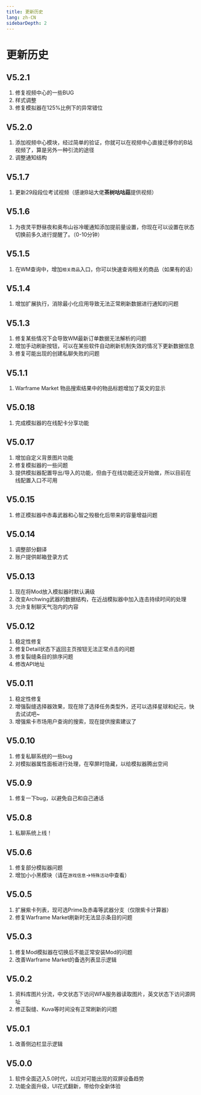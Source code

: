 ```yaml
---
title: 更新历史
lang: zh-CN
sidebarDepth: 2
---
```




# 更新历史

## V5.2.1

1. 修复视频中心的一些BUG
2. 样式调整
3. 修复模拟器在125%比例下的异常错位

## V5.2.0

1. 添加视频中心模块，经过简单的验证，你就可以在视频中心直接迁移你的B站视频了，算是另外一种引流的途径
2. 调整通知结构

## V5.1.7

1. 更新29段段位考试视频（感谢B站大佬**茶树咕咕菇**提供视频）

## V5.1.6

1. 为夜灵平野昼夜和奥布山谷冷暖通知添加提前量设置，你现在可以设置在状态切换前多久进行提醒了。（0-10分钟）

## V5.1.5

1. 在WM查询中，增加`相关商品`入口，你可以快速查询相关的商品（如果有的话）

## V5.1.4

1. 增加扩展执行，消除最小化应用导致无法正常刷新数据进行通知的问题

## V5.1.3

1. 修复某些情况下会导致WM最新订单数据无法解析的问题
2. 增加手动刷新按钮，可以在某些软件自动刷新机制失效的情况下更新数据信息
3. 修复可能出现的创建私聊失败的问题

## V5.1.1

1. Warframe Market 物品搜索结果中的物品标题增加了英文的显示

## V5.0.18

1. 完成模拟器的在线配卡分享功能

## V5.0.17

1. 增加自定义背景图片功能
2. 修复模拟器的一些问题
3. 提供模拟器配置导出/导入的功能，但由于在线功能还没开始做，所以目前在线配置入口不可用

## V5.0.15

1. 修正模拟器中赤毒武器和心智之殁极化后带来的容量增益问题

## V5.0.14

1. 调整部分翻译
2. 账户提供邮箱登录方式

## V5.0.13

1. 现在将Mod放入模拟器时默认满级
2. 改变Archwing武器的数据结构，在近战模拟器中加入连击持续时间的处理
3. 允许复制聊天气泡内的内容

## V5.0.12

1. 稳定性修复
2. 修复Detail状态下返回主页按钮无法正常点击的问题
3. 修复裂缝条目的排序问题
4. 修改API地址

## V5.0.11

1. 稳定性修复
2. 增强裂缝选择器效果，现在除了选择任务类型外，还可以选择星球和纪元，快去试试吧~
3. 增强紫卡市场用户查询的搜索，现在提供搜索建议了

## V5.0.10

1. 修复私聊系统的一些bug
2. 对模拟器属性面板进行处理，在窄屏时隐藏，以给模拟器腾出空间

## V5.0.9

1. 修复一下bug，以避免自己和自己通话

## V5.0.8

1. 私聊系统上线！

## V5.0.6

1. 修复部分模拟器问题
2. 增加小小黑模块（请在`游戏信息`->`特殊活动`中查看）

## V5.0.5

1. 扩展紫卡列表，现可选Prime及赤毒等武器分支（仅限紫卡计算器）
2. 修复Warframe Market刷新时无法显示条目的问题

## V5.0.3

1. 修复Mod模拟器在切换后不能正常安装Mod的问题
2. 改善Warframe Market的备选列表显示逻辑

## V5.0.2

1. 资料库图片分流，中文状态下访问WFA服务器读取图片，英文状态下访问源网址
2. 修正裂缝、Kuva等时间没有正常刷新的问题

## V5.0.1

1. 改善侧边栏显示逻辑

## V5.0.0

1. 软件全面迈入5.0时代，以应对可能出现的双屏设备趋势
2. 功能全面升级，UI花式翻新，带给你全新体验